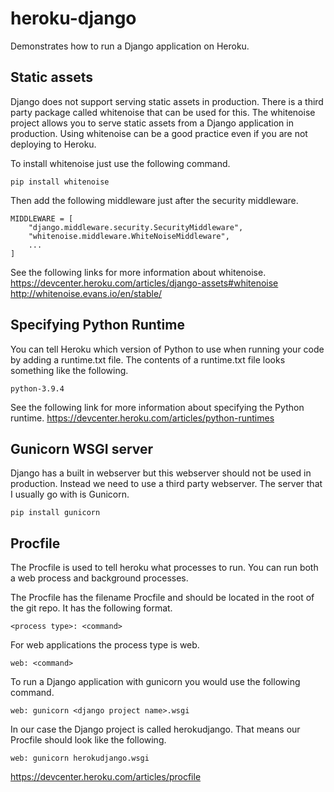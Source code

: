 # heroku-django
Demonstrates how to run a Django application on Heroku.

## Static assets
Django does not support serving static assets in production. There is
a third party package called whitenoise that can be used for this.
The whitenoise project allows you to serve static assets from a Django
application in production. Using whitenoise can be a good practice
even if you are not deploying to Heroku.

To install whitenoise just use the following command.

    pip install whitenoise

Then add the following middleware just after the security middleware.

    MIDDLEWARE = [
        "django.middleware.security.SecurityMiddleware",
        "whitenoise.middleware.WhiteNoiseMiddleware",
        ...
    ]

See the following links for more information about whitenoise.
https://devcenter.heroku.com/articles/django-assets#whitenoise
http://whitenoise.evans.io/en/stable/

## Specifying Python Runtime
You can tell Heroku which version of Python to use when running your
code by adding a runtime.txt file. The contents of a runtime.txt file
looks something like the following.

    python-3.9.4

See the following link for more information about specifying the
Python runtime.
https://devcenter.heroku.com/articles/python-runtimes

## Gunicorn WSGI server
Django has a built in webserver but this webserver should not be used
in production. Instead we need to use a third party webserver. The
server that I usually go with is Gunicorn.

    pip install gunicorn

## Procfile
The Procfile is used to tell heroku what processes to run. You can run
both a web process and background processes.

The Procfile has the filename Procfile and should be located in the
root of the git repo. It has the following format.

    <process type>: <command>

For web applications the process type is web.

    web: <command>

To run a Django application with gunicorn you would use the following
command.

    web: gunicorn <django project name>.wsgi

In our case the Django project is called herokudjango. That means our
Procfile should look like the following.

    web: gunicorn herokudjango.wsgi

https://devcenter.heroku.com/articles/procfile
